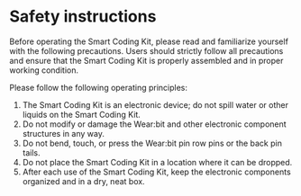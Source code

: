 ﻿# Safety instructions

Before operating the Smart Coding Kit, please read and familiarize yourself with the following precautions. Users should strictly follow all precautions and ensure that the Smart Coding Kit is properly assembled and in proper working condition.

Please follow the following operating principles:

1. The Smart Coding Kit is an electronic device; do not spill water or other liquids on the Smart Coding Kit.
2. Do not modify or damage the Wear:bit and other electronic component structures in any way.
3. Do not bend, touch, or press the Wear:bit pin row pins or the back pin tails.
4. Do not place the Smart Coding Kit in a location where it can be dropped.
5. After each use of the Smart Coding Kit, keep the electronic components organized and in a dry, neat box.
